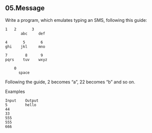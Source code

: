 ## 05.Message

Write a program, which emulates typing an SMS, following this guide:<br>
```
1	2       3
       abc     def
       
4       5       6
ghi    jkl     mno
 
7        8      9
pqrs	tuv    wxyz

	0
      space	
```

Following the guide, 2 becomes “a”, 22 becomes “b” and so on.

Examples
```
Input    Output		
5        hello
44
33
555
555
666
```
